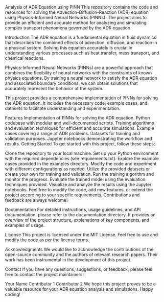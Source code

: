 Analysis of ADR Equation using PINN
This repository contains the code and resources for solving the Advection-Diffusion-Reaction (ADR) equation using Physics-Informed Neural Networks (PINNs). The project aims to provide an efficient and accurate method for analyzing and simulating complex transport phenomena governed by the ADR equation.

Introduction
The ADR equation is a fundamental equation in fluid dynamics that describes the combined effects of advection, diffusion, and reaction in a physical system. Solving this equation accurately is crucial in understanding various processes such as heat transfer, mass transport, and chemical reactions.

Physics-Informed Neural Networks (PINNs) are a powerful approach that combines the flexibility of neural networks with the constraints of known physics equations. By training a neural network to satisfy the ADR equation and associated boundary conditions, we can obtain solutions that accurately represent the behavior of the system.

This project provides a comprehensive implementation of PINNs for solving the ADR equation. It includes the necessary code, example cases, and datasets to facilitate understanding and experimentation.

Features
Implementation of PINNs for solving the ADR equation.
Python codebase with modular and well-documented scripts.
Training algorithms and evaluation techniques for efficient and accurate simulations.
Example cases covering a range of ADR problems.
Datasets for training and validation purposes.
Jupyter notebooks demonstrating the workflow and results.
Getting Started
To get started with this project, follow these steps:

Clone the repository to your local machine.
Set up your Python environment with the required dependencies (see requirements.txt).
Explore the example cases provided in the examples directory.
Modify the code and experiment with different configurations as needed.
Utilize the provided datasets or create your own for training and validation.
Run the training algorithm and monitor the progress.
Evaluate the trained model using the evaluation techniques provided.
Visualize and analyze the results using the Jupyter notebooks.
Feel free to modify the code, add new features, or extend the project according to your specific requirements. Contributions and feedback are always welcome!

Documentation
For detailed instructions, usage guidelines, and API documentation, please refer to the documentation directory. It provides an overview of the project structure, explanations of key components, and examples of usage.

License
This project is licensed under the MIT License. Feel free to use and modify the code as per the license terms.

Acknowledgments
We would like to acknowledge the contributions of the open-source community and the authors of relevant research papers. Their work has been instrumental in the development of this project.

Contact
If you have any questions, suggestions, or feedback, please feel free to contact the project maintainers:

Your Name
Contributor 1
Contributor 2
We hope this project proves to be a valuable resource for your ADR equation analysis and simulations. Happy coding!
